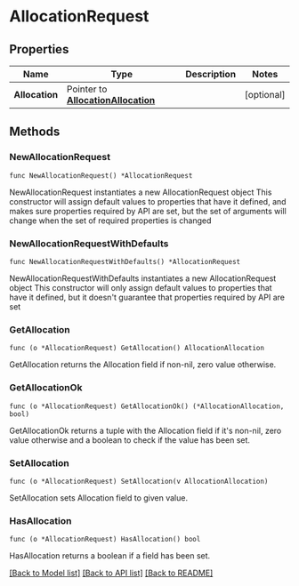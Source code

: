 # AllocationRequest

## Properties

Name | Type | Description | Notes
------------ | ------------- | ------------- | -------------
**Allocation** | Pointer to [**AllocationAllocation**](allocation.Allocation.md) |  | [optional] 

## Methods

### NewAllocationRequest

`func NewAllocationRequest() *AllocationRequest`

NewAllocationRequest instantiates a new AllocationRequest object
This constructor will assign default values to properties that have it defined,
and makes sure properties required by API are set, but the set of arguments
will change when the set of required properties is changed

### NewAllocationRequestWithDefaults

`func NewAllocationRequestWithDefaults() *AllocationRequest`

NewAllocationRequestWithDefaults instantiates a new AllocationRequest object
This constructor will only assign default values to properties that have it defined,
but it doesn't guarantee that properties required by API are set

### GetAllocation

`func (o *AllocationRequest) GetAllocation() AllocationAllocation`

GetAllocation returns the Allocation field if non-nil, zero value otherwise.

### GetAllocationOk

`func (o *AllocationRequest) GetAllocationOk() (*AllocationAllocation, bool)`

GetAllocationOk returns a tuple with the Allocation field if it's non-nil, zero value otherwise
and a boolean to check if the value has been set.

### SetAllocation

`func (o *AllocationRequest) SetAllocation(v AllocationAllocation)`

SetAllocation sets Allocation field to given value.

### HasAllocation

`func (o *AllocationRequest) HasAllocation() bool`

HasAllocation returns a boolean if a field has been set.


[[Back to Model list]](../README.md#documentation-for-models) [[Back to API list]](../README.md#documentation-for-api-endpoints) [[Back to README]](../README.md)


